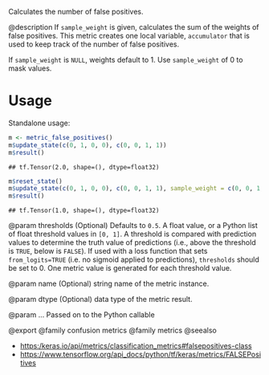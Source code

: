 Calculates the number of false positives.

@description
If `sample_weight` is given, calculates the sum of the weights of
false positives. This metric creates one local variable, `accumulator`
that is used to keep track of the number of false positives.

If `sample_weight` is `NULL`, weights default to 1.
Use `sample_weight` of 0 to mask values.

# Usage
Standalone usage:


```r
m <- metric_false_positives()
m$update_state(c(0, 1, 0, 0), c(0, 0, 1, 1))
m$result()
```

```
## tf.Tensor(2.0, shape=(), dtype=float32)
```


```r
m$reset_state()
m$update_state(c(0, 1, 0, 0), c(0, 0, 1, 1), sample_weight = c(0, 0, 1, 0))
m$result()
```

```
## tf.Tensor(1.0, shape=(), dtype=float32)
```

@param thresholds
(Optional) Defaults to `0.5`. A float value, or a Python
list of float threshold values in `[0, 1]`. A threshold is
compared with prediction values to determine the truth value of
predictions (i.e., above the threshold is `TRUE`, below is `FALSE`).
If used with a loss function that sets `from_logits=TRUE` (i.e. no
sigmoid applied to predictions), `thresholds` should be set to 0.
One metric value is generated for each threshold value.

@param name
(Optional) string name of the metric instance.

@param dtype
(Optional) data type of the metric result.

@param ...
Passed on to the Python callable

@export
@family confusion metrics
@family metrics
@seealso
+ <https:/keras.io/api/metrics/classification_metrics#falsepositives-class>
+ <https://www.tensorflow.org/api_docs/python/tf/keras/metrics/FALSEPositives>

